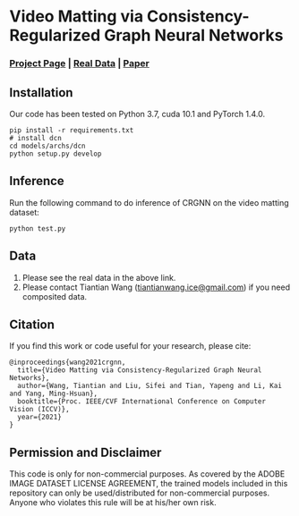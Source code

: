 
# Video Matting via Consistency-Regularized Graph Neural Networks
### [Project Page]() | [Real Data](https://www.dropbox.com/sh/23uvsue5we7e7b5/AAB4GSSWIaKiSouvN3wuWiwWa?dl=0) | [Paper](https://faculty.ucmerced.edu/mhyang/papers/iccv2021_video_matting.pdf)


## Installation
Our code has been tested on Python 3.7, cuda 10.1 and PyTorch 1.4.0.

	pip install -r requirements.txt
	# install dcn
	cd models/archs/dcn
	python setup.py develop


    


## Inference
Run the following command to do inference of CRGNN on the video matting dataset:

    python test.py
    

## Data
1. Please see the real data in the above link.
2. Please contact Tiantian Wang (tiantianwang.ice@gmail.com) if you need composited data.

## Citation
If you find this work or code useful for your research, please cite:
```
@inproceedings{wang2021crgnn,
  title={Video Matting via Consistency-Regularized Graph Neural Networks},
  author={Wang, Tiantian and Liu, Sifei and Tian, Yapeng and Li, Kai and Yang, Ming-Hsuan},
  booktitle={Proc. IEEE/CVF International Conference on Computer Vision (ICCV)},
  year={2021}
}

```

## Permission and Disclaimer
This code is only for non-commercial purposes. As covered by the ADOBE IMAGE DATASET LICENSE AGREEMENT, the trained models included in this repository can only be used/distributed for non-commercial purposes. Anyone who violates this rule will be at his/her own risk.
